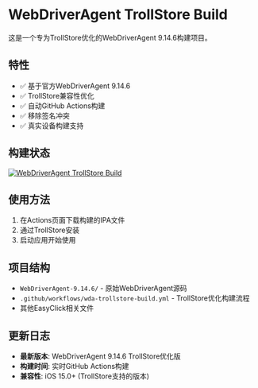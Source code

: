 # WebDriverAgent TrollStore Build

这是一个专为TrollStore优化的WebDriverAgent 9.14.6构建项目。

## 特性

- ✅ 基于官方WebDriverAgent 9.14.6
- ✅ TrollStore兼容性优化
- ✅ 自动GitHub Actions构建
- ✅ 移除签名冲突
- ✅ 真实设备构建支持

## 构建状态

[![WebDriverAgent TrollStore Build](https://github.com/a649472152/easyclick-agent/actions/workflows/wda-trollstore-build.yml/badge.svg?branch=wda-trollstore)](https://github.com/a649472152/easyclick-agent/actions/workflows/wda-trollstore-build.yml)

## 使用方法

1. 在Actions页面下载构建的IPA文件
2. 通过TrollStore安装
3. 启动应用开始使用

## 项目结构

- `WebDriverAgent-9.14.6/` - 原始WebDriverAgent源码
- `.github/workflows/wda-trollstore-build.yml` - TrollStore优化构建流程
- 其他EasyClick相关文件

## 更新日志

- **最新版本**: WebDriverAgent 9.14.6 TrollStore优化版
- **构建时间**: 实时GitHub Actions构建
- **兼容性**: iOS 15.0+ (TrollStore支持的版本) 